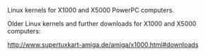 Linux kernels for X1000 and X5000 PowerPC computers.

Older Linux kernels and further downloads for X1000 and X5000 computers:

http://www.supertuxkart-amiga.de/amiga/x1000.html#downloads
